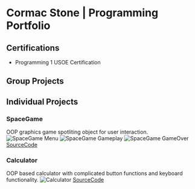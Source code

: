 # Cormac Stone | Programming Portfolio

## Certifications
+ Programming 1 USOE Certification

## Group Projects

## Individual Projects

### SpaceGame
OOP graphics game spotliting object for user interaction.
![SpaceGame Menu](https://github.com/permanentlymaidenless/Programming1/blob/main/images/sg1.png?raw=true)
![SpaceGame Gameplay](https://github.com/permanentlymaidenless/Programming1/blob/main/images/sg2.png?raw=true)
![SpaceGame GameOver](https://github.com/permanentlymaidenless/Programming1/blob/main/images/sg3.png?raw=true)
[SourceCode](https://github.com/permanentlymaidenless/Programming1/blob/main/src/SpaceGame.zip)

### Calculator
OOP based calculator with complicated button functions and keyboard functionality.
![Calculator]()
[SourceCode](https://github.com/permanentlymaidenless/Programming1/blob/main/src/ClaculatorKeyboard.zip)
